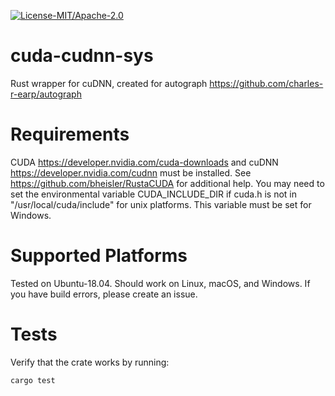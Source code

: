[![License-MIT/Apache-2.0](https://img.shields.io/badge/license-MIT/Apache_2.0-blue.svg)](https://github.com/charles-r-earp/autograph/blob/master/LICENSE-APACHE)

# cuda-cudnn-sys
Rust wrapper for cuDNN, created for autograph https://github.com/charles-r-earp/autograph

# Requirements
CUDA https://developer.nvidia.com/cuda-downloads and cuDNN https://developer.nvidia.com/cudnn must be installed. See https://github.com/bheisler/RustaCUDA for additional help. You may need to set the environmental variable CUDA_INCLUDE_DIR if cuda.h is not in "/usr/local/cuda/include" for unix platforms. This variable must be set for Windows.

# Supported Platforms
Tested on Ubuntu-18.04. Should work on Linux, macOS, and Windows. If you have build errors, please create an issue. 

# Tests
Verify that the crate works by running:
```
cargo test
```
